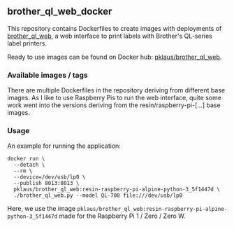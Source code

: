 
## brother\_ql\_web\_docker

This repository contains Dockerfiles to create images with deployments
of [brother\_ql\_web](https://github.com/pklaus/brother_ql_web), a web interface
to print labels with Brother's QL-series label printers.

Ready to use images can be found on Docker hub: [pklaus/brother\_ql\_web](https://hub.docker.com/r/pklaus/brother_ql_web/).

### Available images / tags

There are multiple Dockerfiles in the repository deriving from different base images.
As I like to use Raspberry Pis to run the web interface, quite some work went
into the versions deriving from the resin/raspberry-pi-[...] base images.

### Usage

An example for running the application:

    docker run \
      --detach \
      --rm \
      --device=/dev/usb/lp0 \
      --publish 8013:8013 \
      pklaus/brother_ql_web:resin-raspberry-pi-alpine-python-3_5f1447d \
      ./brother_ql_web.py --model QL-700 file:///dev/usb/lp0

Here, we use the image `pklaus/brother_ql_web:resin-raspberry-pi-alpine-python-3_5f1447d`
made for the Raspberry Pi 1 / Zero / Zero W.
